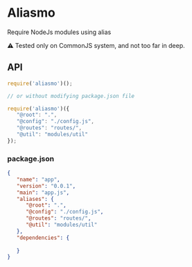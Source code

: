 # Aliasmo
Require NodeJs modules using alias

:warning: Tested only on CommonJS system, and not too far in deep.


## API
```javascript
require('aliasmo')();

// or without modifying package.json file

require('aliasmo')({ 
   "@root": ".",
   "@config": "./config.js",
   "@routes": "routes/",
   "@util": "modules/util"
});
```

### package.json
```json
{
   "name": "app",
   "version": "0.0.1",
   "main": "app.js",
   "aliases": {
      "@root": ".",
      "@config": "./config.js",
      "@routes": "routes/",
      "@util": "modules/util"
   },
   "dependencies": {
      
   }
}
```
